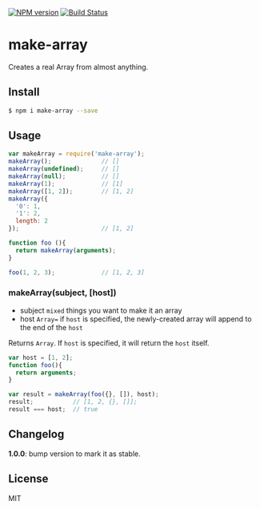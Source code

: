 [![NPM version](https://badge.fury.io/js/make-array.svg)](http://badge.fury.io/js/make-array)
[![Build Status](https://travis-ci.org/kaelzhang/make-array.svg?branch=master)](https://travis-ci.org/kaelzhang/make-array)

# make-array

Creates a real Array from almost anything.

## Install

```bash
$ npm i make-array --save
```

## Usage

```js
var makeArray = require('make-array');
makeArray();              // []
makeArray(undefined);     // []
makeArray(null);          // []
makeArray(1);             // [1]
makeArray([1, 2]);        // [1, 2]
makeArray({
  '0': 1,
  '1': 2,
  length: 2
});                       // [1, 2]

function foo (){
  return makeArray(arguments);
}

foo(1, 2, 3);             // [1, 2, 3]
```

### makeArray(subject, [host])

- subject `mixed` things you want to make it an array
- host `Array=` if `host` is specified, the newly-created array will append to the end of the `host`

Returns `Array`. If `host` is specified, it will return the `host` itself.

```js
var host = [1, 2];
function foo(){
  return arguments;
}

var result = makeArray(foo({}, []), host);
result;           // [1, 2, {}, []];
result === host;  // true
```

## Changelog

**1.0.0**: bump version to mark it as stable.

## License

MIT
<!-- do not want to make nodeinit to complicated, you can edit this whenever you want. -->
